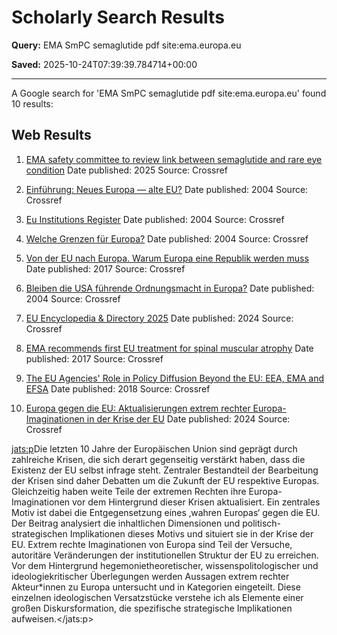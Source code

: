 # Scholarly Search Results

**Query:** EMA SmPC semaglutide pdf site:ema.europa.eu

**Saved:** 2025-10-24T07:39:39.784714+00:00

---

A Google search for 'EMA SmPC semaglutide pdf site:ema.europa.eu' found 10 results:

## Web Results
1. [EMA safety committee to review link between semaglutide and rare eye condition](https://doi.org/10.1211/pj.2025.1.344423)
Date published: 2025
Source: Crossref


2. [Einführung: Neues Europa — alte EU?](http://link.springer.com/content/pdf/10.1007/978-3-663-10894-8_1)
Date published: 2004
Source: Crossref


3. [Eu Institutions Register](https://doi.org/10.4324/9780203495513)
Date published: 2004
Source: Crossref


4. [Welche Grenzen für Europa?](http://link.springer.com/content/pdf/10.1007/978-3-663-10894-8_8)
Date published: 2004
Source: Crossref


5. [Von der EU nach Europa. Warum Europa eine Republik werden muss](https://doi.org/10.5771/9783845292403-101)
Date published: 2017
Source: Crossref


6. [Bleiben die USA führende Ordnungsmacht in Europa?](http://link.springer.com/content/pdf/10.1007/978-3-663-10894-8_22)
Date published: 2004
Source: Crossref


7. [EU Encyclopedia &amp; Directory 2025](https://doi.org/10.4324/9781003477150)
Date published: 2024
Source: Crossref


8. [EMA recommends first EU treatment for spinal muscular atrophy](https://doi.org/10.1211/pj.2017.20202647)
Date published: 2017
Source: Crossref


9. [The EU Agencies' Role in Policy Diffusion Beyond the EU: EEA, EMA and EFSA](https://doi.org/10.2139/ssrn.3105894)
Date published: 2018
Source: Crossref


10. [Europa gegen die EU: Aktualisierungen extrem rechter Europa-Imaginationen in der Krise der EU](https://www.budrich-journals.de/index.php/zrex/article/download/44861/38381)
Date published: 2024
Source: Crossref

<jats:p>Die letzten 10 Jahre der Europäischen Union sind geprägt durch zahlreiche Krisen, die sich derart gegenseitig verstärkt haben, dass die Existenz der EU selbst infrage steht. Zentraler Bestandteil der Bearbeitung der Krisen sind daher Debatten um die Zukunft der EU respektive Europas. Gleichzeitig haben weite Teile der extremen Rechten ihre Europa-Imaginationen vor dem Hintergrund dieser Krisen aktualisiert. Ein zentrales Motiv ist dabei die Entgegensetzung eines ‚wahren Europas‘ gegen die EU. Der Beitrag analysiert die inhaltlichen Dimensionen und politisch-strategischen Implikationen dieses Motivs und situiert sie in der Krise der EU. Extrem rechte Imaginationen von Europa sind Teil der Versuche, autoritäre Veränderungen der institutionellen Struktur der EU zu erreichen. Vor dem Hintergrund hegemonietheoretischer, wissenspolitologischer und ideologiekritischer Überlegungen werden Aussagen extrem rechter Akteur*innen zu Europa untersucht und in Kategorien eingeteilt. Diese einzelnen ideologischen Versatzstücke verstehe ich als Elemente einer großen Diskursformation, die spezifische strategische Implikationen aufweisen.</jats:p>

